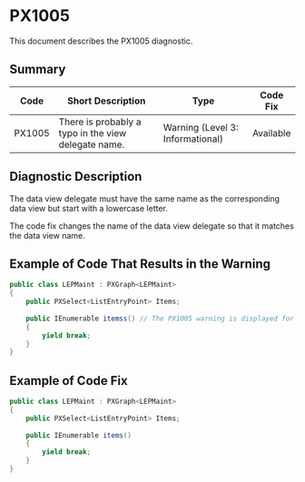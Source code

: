 # PX1005
This document describes the PX1005 diagnostic.

## Summary

| Code   | Short Description                                   | Type                             | Code Fix  | 
| ------ | ----------------------------------------------------| -------------------------------- | --------- | 
| PX1005 | There is probably a typo in the view delegate name. | Warning (Level 3: Informational) | Available | 

## Diagnostic Description
The data view delegate must have the same name as the corresponding data view but start with a lowercase letter.

The code fix changes the name of the data view delegate so that it matches the data view name.

## Example of Code That Results in the Warning

```C#
public class LEPMaint : PXGraph<LEPMaint>
{
    public PXSelect<ListEntryPoint> Items;
  
    public IEnumerable itemss() // The PX1005 warning is displayed for this line.
    {
        yield break;
    }
}
```

## Example of Code Fix

```C#
public class LEPMaint : PXGraph<LEPMaint>
{
    public PXSelect<ListEntryPoint> Items;
  
    public IEnumerable items()
    {
        yield break;
    }
}
```